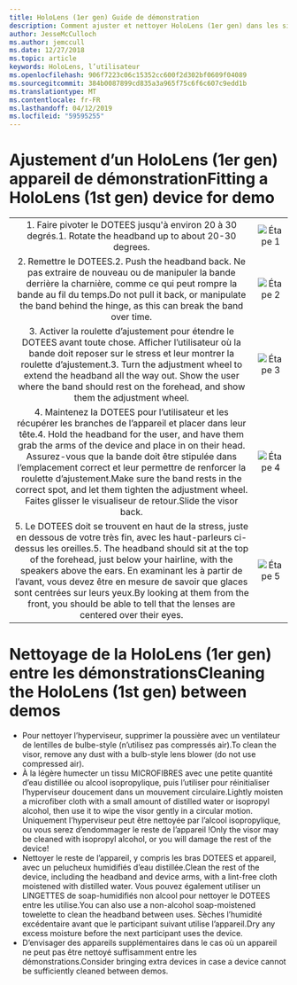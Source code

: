 ```yaml
---
title: HoloLens (1er gen) Guide de démonstration
description: Comment ajuster et nettoyer HoloLens (1er gen) dans les situations de démonstration
author: JesseMcCulloch
ms.author: jemccull
ms.date: 12/27/2018
ms.topic: article
keywords: HoloLens, l’utilisateur
ms.openlocfilehash: 906f7223c06c15352cc600f2d302bf0609f04089
ms.sourcegitcommit: 384b0087899cd835a3a965f75c6f6c607c9edd1b
ms.translationtype: MT
ms.contentlocale: fr-FR
ms.lasthandoff: 04/12/2019
ms.locfileid: "59595255"
---
```

<H1><span data-ttu-id="97b01-104">Ajustement d’un HoloLens (1er gen) appareil de démonstration</span><span class="sxs-lookup"><span data-stu-id="97b01-104">Fitting a HoloLens (1st gen) device for demo</span></span> </H1>


|     |     |
|:---:|:---:|
|<span data-ttu-id="97b01-105">1. Faire pivoter le DOTEES jusqu'à environ 20 à 30 degrés.</span><span class="sxs-lookup"><span data-stu-id="97b01-105">1. Rotate the headband up to about 20-30 degrees.</span></span>|![Étape 1](images/FitGuideStep1.png)|
|<span data-ttu-id="97b01-107">2. Remettre le DOTEES.</span><span class="sxs-lookup"><span data-stu-id="97b01-107">2. Push the headband back.</span></span> <span data-ttu-id="97b01-108">Ne pas extraire de nouveau ou de manipuler la bande derrière la charnière, comme ce qui peut rompre la bande au fil du temps.</span><span class="sxs-lookup"><span data-stu-id="97b01-108">Do not pull it back, or manipulate the band behind the hinge, as this can break the band over time.</span></span>|![Étape 2](images/FitGuideStep2.png)|
|<span data-ttu-id="97b01-110">3. Activer la roulette d’ajustement pour étendre le DOTEES avant toute chose. Afficher l’utilisateur où la bande doit reposer sur le stress et leur montrer la roulette d’ajustement.</span><span class="sxs-lookup"><span data-stu-id="97b01-110">3. Turn the adjustment wheel to extend the headband all the way out. Show the user where the band should rest on the forehead, and show them the adjustment wheel.</span></span>|![Étape 3](images/FitGuideStep3.png)|
|<span data-ttu-id="97b01-112">4. Maintenez la DOTEES pour l’utilisateur et les récupérer les branches de l’appareil et placer dans leur tête.</span><span class="sxs-lookup"><span data-stu-id="97b01-112">4. Hold the headband for the user, and have them grab the arms of the device and place in on their head.</span></span> <span data-ttu-id="97b01-113">Assurez-vous que la bande doit être stipulée dans l’emplacement correct et leur permettre de renforcer la roulette d’ajustement.</span><span class="sxs-lookup"><span data-stu-id="97b01-113">Make sure the band rests in the correct spot, and let them tighten the adjustment wheel.</span></span> <span data-ttu-id="97b01-114">Faites glisser le visualiseur de retour.</span><span class="sxs-lookup"><span data-stu-id="97b01-114">Slide the visor back.</span></span>|![Étape 4](images/FitGuideStep4.png)|
|<span data-ttu-id="97b01-116">5. Le DOTEES doit se trouvent en haut de la stress, juste en dessous de votre très fin, avec les haut-parleurs ci-dessus les oreilles.</span><span class="sxs-lookup"><span data-stu-id="97b01-116">5. The headband should sit at the top of the forehead, just below your hairline, with the speakers above the ears.</span></span> <span data-ttu-id="97b01-117">En examinant les à partir de l’avant, vous devez être en mesure de savoir que glaces sont centrées sur leurs yeux.</span><span class="sxs-lookup"><span data-stu-id="97b01-117">By looking at them from the front, you should be able to tell that the lenses are centered over their eyes.</span></span>|![Étape 5](images/FitGuideSetep5.png)|


<H1><span data-ttu-id="97b01-119">Nettoyage de la HoloLens (1er gen) entre les démonstrations</span><span class="sxs-lookup"><span data-stu-id="97b01-119">Cleaning the HoloLens (1st gen) between demos</span></span></H1>


- <span data-ttu-id="97b01-120">Pour nettoyer l’hyperviseur, supprimer la poussière avec un ventilateur de lentilles de bulbe-style (n’utilisez pas compressés air).</span><span class="sxs-lookup"><span data-stu-id="97b01-120">To clean the visor, remove any dust with a bulb-style lens blower (do not use compressed air).</span></span>
- <span data-ttu-id="97b01-121">À la légère humecter un tissu MICROFIBRES avec une petite quantité d’eau distillée ou alcool isopropylique, puis l’utiliser pour réinitialiser l’hyperviseur doucement dans un mouvement circulaire.</span><span class="sxs-lookup"><span data-stu-id="97b01-121">Lightly moisten a microfiber cloth with a small amount of distilled water or isopropyl alcohol, then use it to wipe the visor gently in a circular motion.</span></span> <span data-ttu-id="97b01-122">Uniquement l’hyperviseur peut être nettoyée par l’alcool isopropylique, ou vous serez d’endommager le reste de l’appareil !</span><span class="sxs-lookup"><span data-stu-id="97b01-122">Only the visor may be cleaned with isopropyl alcohol, or you will damage the rest of the device!</span></span>
- <span data-ttu-id="97b01-123">Nettoyer le reste de l’appareil, y compris les bras DOTEES et appareil, avec un pelucheux humidifiés d’eau distillée.</span><span class="sxs-lookup"><span data-stu-id="97b01-123">Clean the rest of the device, including the headband and device arms, with a lint-free cloth moistened with distilled water.</span></span> <span data-ttu-id="97b01-124">Vous pouvez également utiliser un LINGETTES de soap-humidifiés non alcool pour nettoyer le DOTEES entre les utilise.</span><span class="sxs-lookup"><span data-stu-id="97b01-124">You can also use a non-alcohol soap-moistened towelette to clean the headband between uses.</span></span> <span data-ttu-id="97b01-125">Sèches l’humidité excédentaire avant que le participant suivant utilise l’appareil.</span><span class="sxs-lookup"><span data-stu-id="97b01-125">Dry any excess moisture before the next participant uses the device.</span></span>
- <span data-ttu-id="97b01-126">D’envisager des appareils supplémentaires dans le cas où un appareil ne peut pas être nettoyé suffisamment entre les démonstrations.</span><span class="sxs-lookup"><span data-stu-id="97b01-126">Consider bringing extra devices in case a device cannot be sufficiently cleaned between demos.</span></span>
